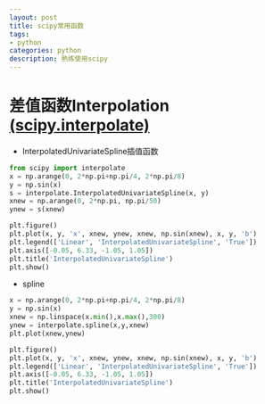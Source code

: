 ```yaml
---
layout: post
title: scipy常用函数
tags:
- python
categories: python
description: 熟练使用scipy
---
```


# 差值函数Interpolation [(scipy.interpolate)](https://docs.scipy.org/doc/scipy/reference/tutorial/interpolate.html)

* InterpolatedUnivariateSpline插值函数

```python
from scipy import interpolate
x = np.arange(0, 2*np.pi+np.pi/4, 2*np.pi/8)
y = np.sin(x)
s = interpolate.InterpolatedUnivariateSpline(x, y)
xnew = np.arange(0, 2*np.pi, np.pi/50)
ynew = s(xnew)

plt.figure()
plt.plot(x, y, 'x', xnew, ynew, xnew, np.sin(xnew), x, y, 'b')
plt.legend(['Linear', 'InterpolatedUnivariateSpline', 'True'])
plt.axis([-0.05, 6.33, -1.05, 1.05])
plt.title('InterpolatedUnivariateSpline')
plt.show()
```

* spline
```python
x = np.arange(0, 2*np.pi+np.pi/4, 2*np.pi/8)
y = np.sin(x)
xnew = np.linspace(x.min(),x.max(),300)
ynew = interpolate.spline(x,y,xnew)
plt.plot(xnew,ynew)

plt.figure()
plt.plot(x, y, 'x', xnew, ynew, xnew, np.sin(xnew), x, y, 'b')
plt.legend(['Linear', 'InterpolatedUnivariateSpline', 'True'])
plt.axis([-0.05, 6.33, -1.05, 1.05])
plt.title('InterpolatedUnivariateSpline')
plt.show()
```
